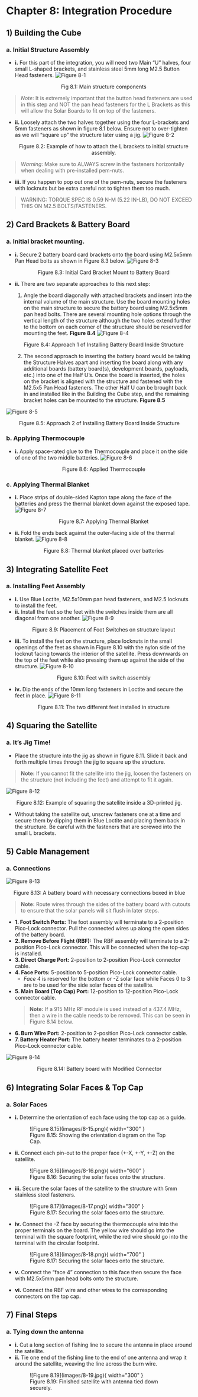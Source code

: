 # Chapter 8: Integration Procedure

## 1) Building the Cube
### a. Initial Structure Assembly
  - **i.** For this part of the integration, you will need two Main “U” halves, four small L-shaped brackets, and stainless steel 5mm long M2.5 Button Head fasteners. 
    ![Figure 8-1](images/8-1.jpg)
    <p align="center">Fig 8.1: Main structure components</p>
>*Note*: It is extremely important that the button head fasteners are used in this step and NOT the pan head fasteners for the L Brackets as this will allow the Solar Boards to fit on top of the fasteners. 
  - **ii.** Loosely attach the two halves together using the four L-brackets and 5mm fasteners as shown in figure 8.1 below. Ensure not to over-tighten as we will “square up” the structure later using a jig.
![Figure 8-2](images/8-2.jpg)
    <p align="center">Figure 8.2: Example of how to attach the L brackets to initial structure assembly.</p>
> *Warning*: Make sure to ALWAYS screw in the fasteners horizontally when dealing with pre-installed pem-nuts.
  - **iii.** If you happen to pop out one of the pem-nuts, secure the fasteners with locknuts but be extra careful not to tighten them too much.
> WARNING: TORQUE SPEC IS 0.59 N-M (5.22 IN-LB), DO NOT EXCEED THIS ON M2.5 BOLTS/FASTENERS.

## 2) Card Brackets & Battery Board
### a. Initial bracket mounting.
  - **i.** Secure 2 battery board card brackets onto the board using M2.5x5mm Pan Head bolts as shown in Figure 8.3 below.
    ![Figure 8-3](images/8-3.png)
    <p align="center">Figure 8.3: Initial Card Bracket Mount to Battery Board</p>
  - **ii.** There are two separate approaches to this next step:
    1. Angle the board diagonally with attached brackets and insert into the internal volume of the main structure. Use the board mounting holes on the main structure to secure the battery board using M2.5x5mm pan head bolts. There are several mounting hole options through the vertical length of the structure although the two holes extend further to the bottom on each corner of the structure should be reserved for mounting the feet.  **Figure 8.4**
    ![Figure 8-4](images/8-4.png)
    <p align="center">Figure 8.4: Approach 1 of Installing Battery Board Inside Structure</p>
    
    2. The second approach to inserting the battery board would be taking the Structure Halves apart and inserting the board along with any additional boards (battery board(s), development boards, payloads, etc.) into one of the Half U’s. Once the board is inserted, the holes on the bracket is aligned with the structure and fastened with the M2.5x5 Pan Head fasteners. The other Half U can be brought back in and installed like in the Building the Cube step, and the remaining bracket holes can be mounted to the structure.  **Figure 8.5**

![Figure 8-5](images/8-5.png)
<p align="center">Figure 8.5: Approach 2 of Installing Battery Board Inside Structure</p>

### b. Applying Thermocouple
  - **i.** Apply space-rated glue to the Thermocouple and place it on the side of one of the two middle batteries. 
  ![Figure 8-6](images/8-6.png)
    <p align="center">Figure 8.6: Applied Thermocouple</p>

### c. Applying Thermal Blanket
  - **i.** Place strips of double-sided Kapton tape along the face of the batteries and press the thermal blanket down against the exposed tape.
  ![Figure 8-7](images/8-7.png)
    <p align="center">Figure 8.7: Applying Thermal Blanket</p>
  - **ii.** Fold the ends back against the outer-facing side of the thermal blanket.
  ![Figure 8-8](images/8-8.png)
    <p align="center">Figure 8.8: Thermal blanket placed over batteries</p>

## 3) Integrating Satellite Feet
### a. Installing Feet Assembly
  - **i.** Use Blue Loctite, M2.5x10mm pan head fasteners, and M2.5 locknuts to install the feet.
  - **ii.** Install the feet so the feet with the switches inside them are all diagonal from one another.
  ![Figure 8-9](images/8-9.png)
    <p align="center">Figure 8.9: Placement of Foot Switches on structure layout</p>
  - **iii.** To install the feet on the structure, place locknuts in the small openings of the feet as shown in Figure 8.10 with the nylon side of the locknut facing towards the interior of the satellite. Press downwards on the top of the feet while also pressing them up against the side of the structure.
  ![Figure 8-10](images/8-10.png)
    <p align="center">Figure 8.10: Feet with switch assembly</p>
  - **iv.** Dip the ends of the 10mm long fasteners in Loctite and secure the feet in place.
    ![Figure 8-11](images/8-11.png)
    <p align="center">Figure 8.11: The two different feet installed in structure</p>

## 4) Squaring the Satellite
### a. It’s Jig Time!
- Place the structure into the jig as shown in figure 8.11. Slide it back and forth multiple times through the jig to square up the structure.
> **Note:** If you cannot fit the satellite into the jig, loosen the fasteners on the structure (not including the feet) and attempt to fit it again.

![Figure 8-12](images/8-12.png)
<p align="center">Figure 8.12: Example of squaring the satellite inside a 3D-printed jig.</p>

- Without taking the satellite out, unscrew fasteners one at a time and secure them by dipping them in Blue Loctite and placing them back in the structure. Be careful with the fasteners that are screwed into the small L brackets.

## 5) Cable Management
### a. Connections

![Figure 8-13](images/8-13.png)
<p align="center">Figure 8.13: A battery board with necessary connections boxed in blue</p>

> **Note:** Route wires through the sides of the battery board with cutouts to ensure that the solar panels will sit flush in later steps.

  - **1. Foot Switch Ports:** The foot assembly will terminate to a 2-position Pico-Lock connector. Pull the connected wires up along the open sides of the battery board.
  - **2. Remove Before Flight (RBF):** The RBF assembly will terminate to a 2-position Pico-Lock connector. This will be connected when the top-cap is installed.
  - **3. Direct Charge Port:** 2-position to 2-position Pico-Lock connector cable.
  - **4. Face Ports:** 5-position to 5-position Pico-Lock connector cable.
    - *Face 4* is reserved for the bottom or -Z solar face while Faces 0 to 3 are to be used for the side solar faces of the satellite.
  - **5. Main Board (Top Cap) Port:** 12-position to 12-position Pico-Lock connector cable.
    > **Note:** If a 915 MHz RF module is used instead of a 437.4 MHz, then a wire in the cable needs to be removed. This can be seen in Figure 8.14 below. 
  - **6. Burn Wire Port:** 2-position to 2-position Pico-Lock connector cable.
  - **7. Battery Heater Port:** The battery heater terminates to a 2-position Pico-Lock connector cable.

![Figure 8-14](images/8-14.png)
<p align="center">Figure 8.14: Battery board with Modified Connector </p>

## 6) Integrating Solar Faces & Top Cap
### a. Solar Faces
  - **i.** Determine the orientation of each face using the top cap as a guide.
    <figure markdown>
      ![Figure 8.15](images/8-15.png){ width="300" }
      <figcaption>Figure 8.15: Showing the orientation diagram on the Top Cap.</figcaption>
    </figure>

  - **ii.** Connect each pin-out to the proper face (+-X, +-Y, +-Z) on the satellite.
    <figure markdown>
      ![Figure 8.16](images/8-16.png){ width="600" }
      <figcaption>Figure 8.16: Securing the solar faces onto the structure.</figcaption>
    </figure>

  - **iii.** Secure the solar faces of the satellite to the structure with 5mm stainless steel fasteners.
    <figure markdown>
      ![Figure 8.17](images/8-17.png){ width="300" }
      <figcaption>Figure 8.17: Securing the solar faces onto the structure.</figcaption>
    </figure>

  - **iv.** Connect the -Z face by securing the thermocouple wire into the proper terminals on the board. The yellow wire should go into the terminal with the square footprint, while the red wire should go into the terminal with the circular footprint.
    <figure markdown>
      ![Figure 8.18](images/8-18.png){ width="700" }
      <figcaption>Figure 8.17: Securing the solar faces onto the structure.</figcaption>
    </figure>

  - **v.** Connect the “face 4” connection to this face then secure the face with M2.5x5mm pan head bolts onto the structure.
  - **vi.** Connect the RBF wire and other wires to the corresponding connectors on the top cap.

## 7) Final Steps
### a. Tying down the antenna
  - **i.** Cut a long section of fishing line to secure the antenna in place around the satellite.
  - **ii.** Tie one end of the fishing line to the end of one antenna and wrap it around the satellite, weaving the line across the burn wire.
    <figure markdown>
      ![Figure 8.19](images/8-19.jpg){ width="300" }
      <figcaption>Figure 8.19: Finished satellite with antenna tied down securely.</figcaption>
    </figure>




